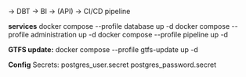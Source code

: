 
-> DBT
-> BI
-> (API)
-> CI/CD pipeline


**services**
docker compose --profile database up -d
docker compose --profile administration up -d
docker compose --profile pipeline up -d

**GTFS update:**
docker compose --profile gtfs-update up -d


**Config**
Secrets:
postgres_user.secret
postgres_password.secret